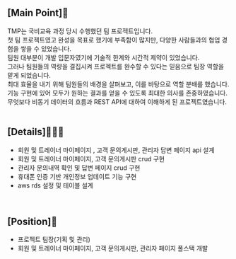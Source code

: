 ## [Main Point]🙌
TMP는 국비교육 과정 당시 수행했던 팀 프로젝트입니다.<br>
첫 팀 프로젝트였고 완성을 목표로 했기에 부족함이 많지만, 다양한 사람들과의 협업 경험을 쌓을 수
있었습니다.<br>
팀원 대부분이 개발 입문자였기에 기술적 한계와 시간적 제약이 있었습니다.<br>
그러나 팀원들의 역량을 결집시켜 프로젝트를 완수할 수 있다는 믿음으로 팀장 역할을 맡게 되었습니다.<br>
최대 효율을 내기 위해 팀원들의 배경을 살펴보고, 이를 바탕으로 역할 분배를 했습니다.<br>
기능 구현에 있어 모두가 원하는 결과를 얻을 수 있도록 최대한 의사를 존중하였습니다.<br>
무엇보다 비동기 데이터의 흐름과 REST API에 대하여 이해하게 된 프로젝트였습니다.<br>
<br>

## [Details]🧑🏻‍💻
- 회원 및 트레이너 마이페이지 , 고객 문의게시판, 관리자 답변 페이지 api 설계
- 회원 및 트레이너 마이페이지, 고객 문의게시판 crud 구현
- 관리자 문의내역 확인 및 답변 페이지 crud 구현
- 휴대폰 인증 기반 개인정보 업데이트 기능 구현
- aws rds 설정 및 테이블 설계
<br>

## [Position]📌
- 프로젝트 팀장(기획 및 관리)
- 회원 및 트레이너 마이페이지, 고객 문의게시판, 관리자 페이지 풀스택 개발

